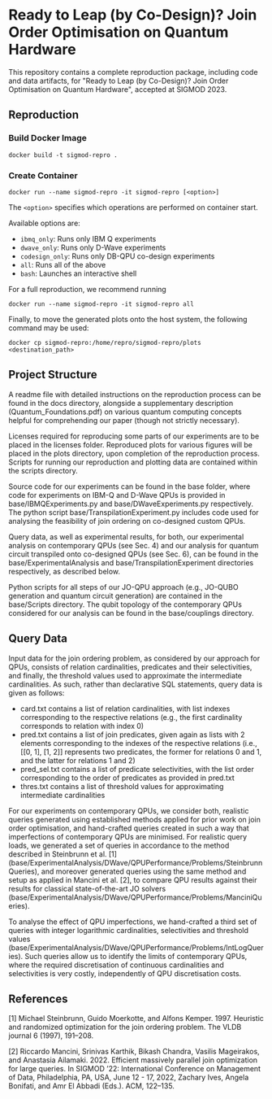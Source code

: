 # Ready to Leap (by Co-Design)? Join Order Optimisation on Quantum Hardware

This repository contains a complete reproduction package, including code and data artifacts, for "Ready to Leap (by Co-Design)? Join Order Optimisation on Quantum Hardware", accepted at SIGMOD 2023.

## Reproduction

### Build Docker Image

```
docker build -t sigmod-repro .
```

### Create Container

```
docker run --name sigmod-repro -it sigmod-repro [<option>]
```
The `<option>` specifies which operations are performed on container start.

Available options are:
* `ibmq_only`: Runs only IBM Q experiments
* `dwave_only`: Runs only D-Wave experiments
* `codesign_only`: Runs only DB-QPU co-design experiments
* `all`: Runs all of the above
* `bash`: Launches an interactive shell

For a full reproduction, we recommend running
```
docker run --name sigmod-repro -it sigmod-repro all
```
Finally, to move the generated plots onto the host system, the following command may be used:
```
docker cp sigmod-repro:/home/repro/sigmod-repro/plots <destination_path>
```

## Project Structure

A readme file with detailed instructions on the reproduction process can be found in the docs directory, alongside a supplementary description (Quantum_Foundations.pdf) on various quantum computing concepts helpful for comprehending our paper (though not strictly necessary).

Licenses required for reproducing some parts of our experiments are to be placed in the licenses folder. Reproduced plots for various figures will be placed in the plots directory, upon completion of the reproduction process. Scripts for running our reproduction and plotting data are contained within the scripts directory.

Source code for our experiments can be found in the base folder, where code for experiments on IBM-Q and D-Wave QPUs is provided in base/IBMQExperiments.py and base/DWaveExperiments.py respectively. The python script base/TranspilationExperiment.py includes code used for analysing the feasibility of join ordering on co-designed custom QPUs.

Query data, as well as experimental results, for both, our experimental analysis on contemporary QPUs (see Sec. 4) and our analysis for quantum circuit transpiled onto co-designed QPUs (see Sec. 6), can be found in the base/ExperimentalAnalysis and base/TranspilationExperiment directories respectively, as described below.

Python scripts for all steps of our JO-QPU approach (e.g., JO-QUBO generation and quantum circuit generation) are contained in the base/Scripts directory. The qubit topology of the contemporary QPUs considered for our analysis can be found in the base/couplings directory.

## Query Data

Input data for the join ordering problem, as considered by our approach for QPUs, consists of relation cardinalities, predicates and their selectivities, and finally, the threshold values used to approximate the intermediate cardinalities. As such, rather than declarative SQL statements, query data is given as follows:

* card.txt contains a list of relation cardinalities, with list indexes corresponding to the respective relations (e.g., the first cardinality corresponds to relation with index 0)
* pred.txt contains a list of join predicates, given again as lists with 2 elements corresponding to the indexes of the respective relations (i.e., [[0, 1], [1, 2]] represents two predicates, the former for relations 0 and 1, and the latter for relations 1 and 2)
* pred_sel.txt contains a list of predicate selectivities, with the list order corresponding to the order of predicates as provided in pred.txt
* thres.txt contains a list of threshold values for approximating intermediate cardinalities

For our experiments on contemporary QPUs, we consider both, realistic queries generated using established methods applied for prior work on join order optimisation, and hand-crafted queries created in such a way that imperfections of contemporary QPUs are minimised. For realistic query loads, we generated a set of queries in accordance to the method described in Steinbrunn et al. [1] (base/ExperimentalAnalysis/DWave/QPUPerformance/Problems/SteinbrunnQueries), and moreover generated queries using the same method and setup as applied in Mancini et al. [2], to compare QPU results against their results for classical state-of-the-art JO solvers (base/ExperimentalAnalysis/DWave/QPUPerformance/Problems/ManciniQueries).

To analyse the effect of QPU imperfections, we hand-crafted a third set of queries with integer logarithmic cardinalities, selectivities and threshold values (base/ExperimentalAnalysis/DWave/QPUPerformance/Problems/IntLogQueries). Such queries allow us to identify the limits of contemporary QPUs, where the required discretisation of continuous cardinalities and selectivities is very costly, independently of QPU discretisation costs.

## References

[1] Michael Steinbrunn, Guido Moerkotte, and Alfons Kemper. 1997. Heuristic and
randomized optimization for the join ordering problem. The VLDB journal 6
(1997), 191–208.

[2] Riccardo Mancini, Srinivas Karthik, Bikash Chandra, Vasilis Mageirakos, and
Anastasia Ailamaki. 2022. Efficient massively parallel join optimization for
large queries. In SIGMOD ’22: International Conference on Management of Data,
Philadelphia, PA, USA, June 12 - 17, 2022, Zachary Ives, Angela Bonifati, and
Amr El Abbadi (Eds.). ACM, 122–135.
